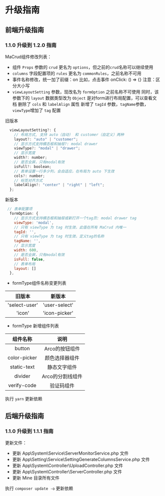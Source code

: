 # 升级指南

## 前端升级指南

### 1.1.0 升级到 1.2.0 指南
MaCrud组件修改列表：
- 组件 `Props` 参数的 `crud` 更名为 `options`，但之前的`crud`名称可以继续使用
- `columns` 字段配置项的 `rules` 更名为 `commonRules`，之前名称不可用
- 事件名称修改，统一加了前缀：on 比如，点击事件 onClick: () => {} 注意：区分大小写
- `viewLayoutSetting` 参数，现改名为 `formOption` 之前名称不可使用
同时，该参数下的 `layout` 数据类型改为 `Object` 是对form进行布局配置，可以查看文档
删除了 `cols` 和 `labelAlign` 属性
新增了 `tagId` 参数，`tagName`参数，`viewType`增加了 `tag` 配置

旧版本
```js
  viewLayoutSetting?: {
    // 布局方式, 支持 auto（自动） 和 customer（自定义）两种
    layout?: "auto" | "customer";
    // 显示方式支持模态框和抽屉?: modal drawer
    viewType?: "modal" | "drawer";
    // 显示宽度
    width?: number;
    // 是否全屏，只有modal有效
    isFull?: boolean;
    // 表单设置一行多少列，会自适应，在布局为 auto 下生效
    cols?: number;
    // 标签对齐方式
    labelAlign?: "center" | "right" | "left";
  };
```

新版本
```js
 // 表单配置项
  formOption: {
    // 显示方式支持模态框和抽屉或新打开一个tag页: modal drawer tag
    viewType: 'modal',
    // 只有 viewType 为 tag 时生效，此值在所有 MaCrud 内唯一
    tagId: '',
    // 只有 viewType 为 tag 时生效，定义tag的名称
    tagName: '',
    // 显示宽度
    width: 600,
    // 是否全屏，只有modal有效
    isFull: false,
    // 表单布局
    layout: []
  },
```
- formType组件名称变更列表

| 旧版本 | 新版本 |
|:---:|:---:|
| 'select-user' | 'user-select' |
| 'icon' | 'icon-picker' |

- formType 新增组件列表

| 组件名称 | 说明 |
|:---:|:---:|
| button | Arco的按钮组件 |
| color-picker | 颜色选择器组件 |
| static-text | 静态文字组件 |
| divider | Arco的分割线组件 |
| verify-code | 验证码组件 |

执行 `yarn` 更新依赖

## 后端升级指南

### 1.1.0 升级到 1.1.1 指南
更新文件：
- 更新 App\System\Service\ServerMonitorService.php 文件
- 更新 App\Setting\Service\SettingGenerateColumnsService.php 文件
- 更新 App\System\Controller\UploadController.php 文件
- 更新 App\System\Controller\ServerController.php 文件
- 更新 Mine 目录所有文件

执行 `composer update -o` 更新依赖